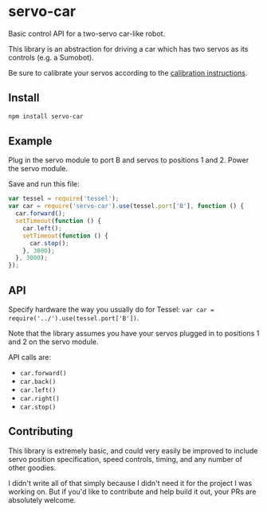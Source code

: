 servo-car
=========

Basic control API for a two-servo car-like robot.

This library is an abstraction for driving a car which has two servos as its controls (e.g. a Sumobot).

Be sure to calibrate your servos according to the [calibration instructions](https://github.com/tessel/servo-pca9685/blob/master/examples/calibrate.js).

## Install

```sh
npm install servo-car
```

## Example

Plug in the servo module to port B and servos to positions 1 and 2.
Power the servo module.

Save and run this file:

```js
var tessel = require('tessel');
var car = require('servo-car').use(tessel.port['B'], function () {
  car.forward();
  setTimeout(function () {
    car.left();
    setTimeout(function () {
      car.stop();
    }, 3000);
  }, 3000);
});
```

## API

Specify hardware the way you usually do for Tessel: `var car = require('../').use(tessel.port['B'])`.

Note that the library assumes you have your servos plugged in to positions 1 and 2 on the servo module.

API calls are:

* `car.forward()`
* `car.back()`
* `car.left()`
* `car.right()`
* `car.stop()`

## Contributing

This library is extremely basic, and could very easily be improved to include servo position specification, speed controls, timing, and any number of other goodies.

I didn't write all of that simply because I didn't need it for the project I was working on. But if you'd like to contribute and help build it out, your PRs are absolutely welcome.

